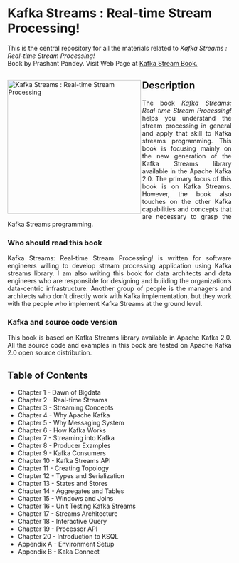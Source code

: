 # Kafka Streams : Real-time Stream Processing!
This is the central repository for all the materials related to <em>Kafka Streams : Real-time Stream Processing!</em> <br>Book by Prashant Pandey. 
Visit Web Page at <a href="https://www.learningjournal.guru/ebook/kafka-streams-real-time-stream-processing/"> 
  Kafka Stream Book.
</a>
<div>

<a href="https://www.learningjournal.guru/ebook/kafka-streams-real-time-stream-processing/">
<img src="https://www.learningjournal.guru/_resources/img/jpg-7x/kafka-streams-real-time-stream-processing.jpg" alt="Kafka Streams : Real-time Stream Processing" width="300" align="left"> 
</a>

<h2> Description </h2>
<p align="justify">
  The book <em>Kafka Streams: Real-time Stream Processing!</em> helps you understand the stream processing in general and apply that skill to Kafka streams programming. This book is focusing mainly on the new generation of the Kafka Streams library available in the Apache Kafka 2.0. The primary focus of this book is on Kafka Streams. However, the book also touches on the other Kafka capabilities and concepts that are necessary to grasp the Kafka Streams programming.
</p>
<h3>Who should read this book</h3>
<p align="justify">
Kafka Streams: Real-time Stream Processing! is written for software engineers willing to develop stream processing application using Kafka streams library. I am also writing this book for data architects and data engineers who are responsible for designing and building the organization’s data-centric infrastructure. Another group of people is the managers and architects who don’t directly work with Kafka implementation, but they work with the people who implement Kafka Streams at the ground level.
 </p>
<h3>Kafka and source code version</h3>
<p align="justify">
 This book is based on Kafka Streams library available in Apache Kafka 2.0. All the source code and examples in this book are tested on Apache Kafka 2.0 open source distribution.
</p>
<h2> Table of Contents </h2>
<ul>
<li>Chapter 1 - Dawn of Bigdata</li>
<li>Chapter 2 - Real-time Streams</li>
<li>Chapter 3 - Streaming Concepts</li>
<li>Chapter 4 - Why Apache Kafka</li>
<li>Chapter 5 - Why Messaging System</li>
<li>Chapter 6 - How Kafka Works</li>
<li>Chapter 7 - Streaming into Kafka</li>
<li>Chapter 8 - Producer Examples</li>
<li>Chapter 9 - Kafka Consumers</li>
<li>Chapter 10 - Kafka Streams API</li>
<li>Chapter 11 - Creating Topology</li>
<li>Chapter 12 - Types and Serialization</li>
<li>Chapter 13 - States and Stores</li>
<li>Chapter 14 - Aggregates and Tables</li>
<li>Chapter 15 - Windows and Joins</li>
<li>Chapter 16 - Unit Testing Kafka Streams</li>
<li>Chapter 17 - Streams Architecture</li>
<li>Chapter 18 - Interactive Query</li>
<li>Chapter 19 - Processor API</li>
<li>Chapter 20 - Introduction to KSQL</li>
<li>Appendix A - Environment Setup</li>
<li>Appendix B - Kaka Connect</li>
</ul>
</div>
